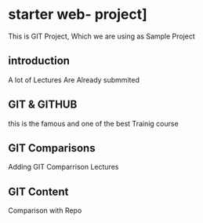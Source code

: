 # starter web- project]
This is GIT Project, Which we are using as Sample Project

## introduction
A lot of Lectures Are Already submmited

## GIT & GITHUB
this is the famous and one of the best Trainig course


## GIT Comparisons
Adding GIT Comparrison Lectures

## GIT Content
Comparison with Repo

##

